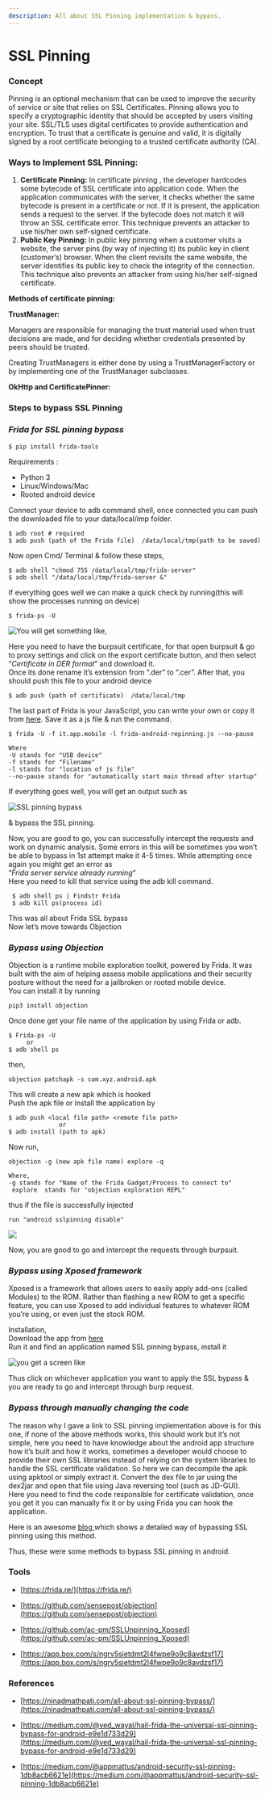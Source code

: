 ```yaml
---
description: All about SSL Pinning implementation & bypass.
---
```


# **SSL Pinning** #

### **Concept** ###

Pinning is an optional mechanism that can be used to improve the security of service or site that relies on SSL Certificates. Pinning allows you to specify a cryptographic identity that should be accepted by users visiting your site. SSL/TLS uses digital certificates to provide authentication and encryption. To trust that a certificate is genuine and valid, it is digitally signed by a root certificate belonging to a trusted certificate authority (CA).

### **Ways to Implement SSL Pinning:** ###

1. **Certificate Pinning:** In certificate pinning , the developer hardcodes some bytecode of SSL certificate into application code. When the application communicates with the server, it checks whether the same bytecode is present in a certificate or not. If it is present, the application sends a request to the server. If the bytecode does not match it will throw an SSL certificate error. This technique prevents an attacker to use his/her own self-signed certificate.
2. **Public Key Pinning:** In public key pinning when a customer visits a website, the server pins (by way of injecting it) its public key in client (customer’s) browser. When the client revisits the same website, the server identifies its public key to check the integrity of the connection. This technique also prevents an attacker from using his/her self-signed certificate.

**Methods of certificate pinning:**

**TrustManager:**

Managers are responsible for managing the trust material used when trust decisions are made, and for deciding whether credentials presented by peers should be trusted.

Creating TrustManagers is either done by using a TrustManagerFactory or by implementing one of the TrustManager subclasses.

**OkHttp and CertificatePinner:**



### **Steps to bypass SSL Pinning** ###

### **&#x20;_Frida for SSL pinning bypass_** ###

```
$ pip install frida-tools
```

Requirements :

* Python 3
* Linux/Windows/Mac
* Rooted android device

Connect your device to adb command shell, once connected you can push the downloaded file to your data/local/imp folder.

```
$ adb root # required
$ adb push (path of the Frida file)  /data/local/tmp(path to be saved) 
```

Now open Cmd/ Terminal & follow these steps,

```
$ adb shell "chmod 755 /data/local/tmp/frida-server"
$ adb shell "/data/local/tmp/frida-server &"
```

If everything goes well we can make a quick check by running(this will show the processes running on device)

```
$ frida-ps -U

```

![You will get something like,](https://ninadmathpati.com/wp-content/uploads/2020/09/Capture.png)

Here you need to have the burpsuit certificate, for that open burpsuit & go to proxy settings and click on the export certificate button, and then select “_Certificate in DER format_” and download it.  
Once its done rename it’s extension from “.der” to “.cer”. After that, you should push this file to your android device

```
$ adb push (path of certificate)  /data/local/tmp
```

The last part of Frida is your JavaScript, you can write your own or copy it from [here](https://codeshare.frida.re/@pcipolloni/universal-android-ssl-pinning-bypass-with-frida/). Save it as a js file & run the command.

```
$ frida -U -f it.app.mobile -l frida-android-repinning.js --no-pause

Where 
-U stands for "USB device"
-f stands for "Filename"
-l stands for "location of js file"
--no-pause stands for "automatically start main thread after startup"
```

If everything goes well, you will get an output such as

![SSL pinning bypass](https://ninadmathpati.com/wp-content/uploads/2020/09/blog2-1024x546.jpg)

& bypass the SSL pinning.

Now, you are good to go, you can successfully intercept the requests and work on dynamic analysis. Some errors in this will be sometimes you won’t be able to bypass in 1st attempt make it 4-5 times. While attempting once again you might get an error as  
“_Frida server service already running_“  
Here you need to kill that service using the adb kill command.

```
 $ adb shell ps | Findstr Frida 
 $ adb kill ps(process id)
```

This was all about Frida SSL bypass  
Now let’s move towards Objection

### **_Bypass using Objection_** ###

Objection is a runtime mobile exploration toolkit, powered by Frida. It was built with the aim of helping assess mobile applications and their security posture without the need for a jailbroken or rooted mobile device.  
You can install it by running

```
pip3 install objection
```

Once done get your file name of the application by using Frida or adb.

```
$ Frida-ps -U
     or
$ adb shell ps
```

then,

```
objection patchapk -s com.xyz.android.apk
```

This will create a new apk which is hooked  
Push the apk file or install the application by

```
$ adb push <local file path> <remote file path>
              or
$ adb install (path to apk)
```

Now run,

```
objection -g (new apk file name) explore -q

Where,
-g stands for "Name of the Frida Gadget/Process to connect to"
 explore  stands for "objection exploration REPL"
```

thus if the file is successfully injected

```
run "android sslpinning disable"
```

![](https://ninadmathpati.com/wp-content/uploads/2020/09/android\_ssl\_pinning\_bypass-1-1024x406.png)

Now, you are good to go and intercept the requests through burpsuit.

### **_Bypass using Xposed framework_** ###

Xposed is a framework that allows users to easily apply add-ons (called Modules) to the ROM. Rather than flashing a new ROM to get a specific feature, you can use Xposed to add individual features to whatever ROM you’re using, or even just the stock ROM.

Installation,  
Download the app from [here](https://www.xda-developers.com/xposed-framework-hub/)  
Run it and find an application named SSL pinning bypass, install it  



![you get a screen like](https://ninadmathpati.com/wp-content/uploads/2020/09/Screenshot\_20190409-025211-576x1024.png)

Thus click on whichever application you want to apply the SSL bypass & you are ready to go and intercept through burp request.

### **_Bypass through manually changing the code_** ###

The reason why I gave a link to SSL pinning implementation above is for this one, if none of the above methods works, this should work but it’s not simple, here you need to have knowledge about the android app structure how it’s built and how it works, sometimes a developer would choose to provide their own SSL libraries instead of relying on the system libraries to handle the SSL certificate validation. So here we can decompile the apk using apktool or simply extract it. Convert the dex file to jar using the dex2jar and open that file using Java reversing tool (such as JD-GUI).  
Here you need to find the code responsible for certificate validation, once you get it you can manually fix it or by using Frida you can hook the application.

Here is an awesome [blog ](https://medium.com/@ferrygunawan/bypassing-android-certificate-pinning-on-singapore-power-utilities-app-6063887ef5d5)which shows a detailed way of bypassing SSL pinning using this method.

Thus, these were some methods to bypass SSL pinning in android.

### **Tools** ###

- [https://frida.re/](https://frida.re/)

- [https://github.com/sensepost/objection](https://github.com/sensepost/objection)

- [https://github.com/ac-pm/SSLUnpinning_Xposed](https://github.com/ac-pm/SSLUnpinning_Xposed)

- [https://app.box.com/s/ngrv5sietdmt2l4fwpe9o9c8avdzsf17](https://app.box.com/s/ngrv5sietdmt2l4fwpe9o9c8avdzsf17)

### **References** ###

- [https://ninadmathpati.com/all-about-ssl-pinning-bypass/](https://ninadmathpati.com/all-about-ssl-pinning-bypass/)

- [https://medium.com/@ved_wayal/hail-frida-the-universal-ssl-pinning-bypass-for-android-e9e1d733d29](https://medium.com/@ved_wayal/hail-frida-the-universal-ssl-pinning-bypass-for-android-e9e1d733d29)

- [https://medium.com/@appmattus/android-security-ssl-pinning-1db8acb6621e](https://medium.com/@appmattus/android-security-ssl-pinning-1db8acb6621e)